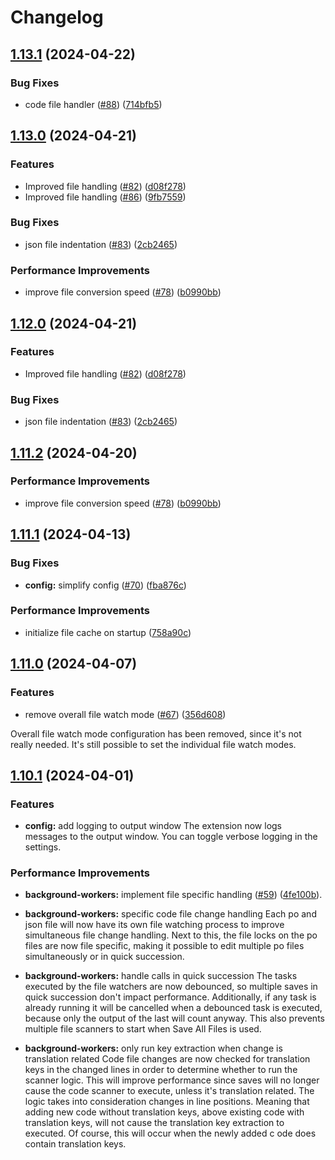 # Changelog

## [1.13.1](https://github.com/qvotaxon/translation-file-watcher/compare/v1.13.0...v1.13.1) (2024-04-22)


### Bug Fixes

* code file handler ([#88](https://github.com/qvotaxon/translation-file-watcher/issues/88)) ([714bfb5](https://github.com/qvotaxon/translation-file-watcher/commit/714bfb5cada05d22298029643e474cf7c9f04b97))

## [1.13.0](https://github.com/qvotaxon/translation-file-watcher/compare/v1.12.0...v1.13.0) (2024-04-21)


### Features

* Improved file handling ([#82](https://github.com/qvotaxon/translation-file-watcher/issues/82)) ([d08f278](https://github.com/qvotaxon/translation-file-watcher/commit/d08f278e4586e66da7035fd731356d01cdaea8ef))
* Improved file handling ([#86](https://github.com/qvotaxon/translation-file-watcher/issues/86)) ([9fb7559](https://github.com/qvotaxon/translation-file-watcher/commit/9fb755908402b0d165228470fce18ba871e10c86))


### Bug Fixes

* json file indentation ([#83](https://github.com/qvotaxon/translation-file-watcher/issues/83)) ([2cb2465](https://github.com/qvotaxon/translation-file-watcher/commit/2cb24658d7450c755897fc2cb3c3aaf2b0bdf1a0))


### Performance Improvements

* improve file conversion speed ([#78](https://github.com/qvotaxon/translation-file-watcher/issues/78)) ([b0990bb](https://github.com/qvotaxon/translation-file-watcher/commit/b0990bb4faaacc32fe961c7fcee8d2aa54863b3a))

## [1.12.0](https://github.com/qvotaxon/translation-file-watcher/compare/v1.11.2...v1.12.0) (2024-04-21)


### Features

* Improved file handling ([#82](https://github.com/qvotaxon/translation-file-watcher/issues/82)) ([d08f278](https://github.com/qvotaxon/translation-file-watcher/commit/d08f278e4586e66da7035fd731356d01cdaea8ef))


### Bug Fixes

* json file indentation ([#83](https://github.com/qvotaxon/translation-file-watcher/issues/83)) ([2cb2465](https://github.com/qvotaxon/translation-file-watcher/commit/2cb24658d7450c755897fc2cb3c3aaf2b0bdf1a0))

## [1.11.2](https://github.com/qvotaxon/translation-file-watcher/compare/v1.11.1...v1.11.2) (2024-04-20)


### Performance Improvements

* improve file conversion speed ([#78](https://github.com/qvotaxon/translation-file-watcher/issues/78)) ([b0990bb](https://github.com/qvotaxon/translation-file-watcher/commit/b0990bb4faaacc32fe961c7fcee8d2aa54863b3a))

## [1.11.1](https://github.com/qvotaxon/translation-file-watcher/compare/v1.11.0...v1.11.1) (2024-04-13)


### Bug Fixes

* **config:** simplify config ([#70](https://github.com/qvotaxon/translation-file-watcher/issues/70)) ([fba876c](https://github.com/qvotaxon/translation-file-watcher/commit/fba876ca3b2d0a474406a96c0a4ae65307efe5e9))


### Performance Improvements

* initialize file cache on startup ([758a90c](https://github.com/qvotaxon/translation-file-watcher/commit/758a90c78b6ae0c60fd4968c85a6cb422178677e))

## [1.11.0](https://github.com/qvotaxon/translation-file-watcher/compare/v1.10.1...v1.11.0) (2024-04-07)


### Features

* remove overall file watch mode ([#67](https://github.com/qvotaxon/translation-file-watcher/issues/67)) ([356d608](https://github.com/qvotaxon/translation-file-watcher/commit/356d608a7bb8615bb692308c0cda94267535dfab))

Overall file watch mode configuration has been removed, since it's not really needed. It's still possible to set the individual file watch modes.

## [1.10.1](https://github.com/qvotaxon/translation-file-watcher/compare/v1.10.0...v1.10.1) (2024-04-01)

### Features

* **config:** add logging to output window 
The extension now logs messages to the output window. You can toggle verbose logging in the settings. 

### Performance Improvements

* **background-workers:** implement file specific handling ([#59](https://github.com/qvotaxon/translation-file-watcher/issues/59)) ([4fe100b](https://github.com/qvotaxon/translation-file-watcher/commit/4fe100bd3caa5918d7766f393206e822de226c0e)).

* **background-workers:** specific code file change handling
Each po and json file will now have its own file watching process to improve simultaneous file change handling.
Next to this, the file locks on the po files are now file specific, making it possible to edit multiple po files simultaneously or in quick succession. 

* **background-workers:** handle calls in quick succession
The tasks executed by the file watchers are now debounced, so multiple saves in quick succession don't impact performance. Additionally, if any task is already running it will be cancelled when a debounced task is executed, because only the output of the last will count anyway. This also prevents multiple file scanners to start when Save All Files is used. 

* **background-workers:** only run key extraction when change is translation related
Code file changes are now checked for translation keys in the changed lines in order to determine whether to run the scanner logic. This will improve performance since saves will no longer cause the code scanner to execute, unless it's translation related. The logic takes into consideration changes in line positions. Meaning that adding new code without translation keys, above existing code with translation keys, will not cause the translation key extraction to executed. Of course, this will occur when the newly added c ode does contain translation keys.
